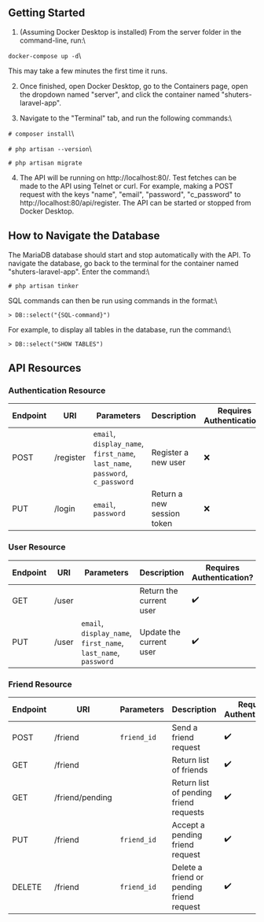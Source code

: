   

## Getting Started

  

1. (Assuming Docker Desktop is installed) From the server folder in the command-line, run:\

`docker-compose up -d`\

This may take a few minutes the first time it runs.

2. Once finished, open Docker Desktop, go to the Containers page, open the dropdown named "server", and click the container named "shuters-laravel-app".

3. Navigate to the "Terminal" tab, and run the following commands:\

`# composer install`\

`# php artisan --version`\

`# php artisan migrate`

4. The API will be running on http://localhost:80/. Test fetches can be made to the API using Telnet or curl. For example, making a POST request with the keys "name", "email", "password", "c_password" to http://localhost:80/api/register. The API can be started or stopped from Docker Desktop.

  
  

## How to Navigate the Database

The MariaDB database should start and stop automatically with the API. To navigate the database, go back to the terminal for the container named "shuters-laravel-app". Enter the command:\

`# php artisan tinker`

SQL commands can then be run using commands in the format:\

`> DB::select("{SQL-command}")`

For example, to display all tables in the database, run the command:\

`> DB::select("SHOW TABLES")`


## API Resources


### Authentication Resource

| Endpoint | URI | Parameters | Description | Requires Authentication? |
|--|--|--|--|--|
| POST | /register | `email`, `display_name`, `first_name`, `last_name`, `password`, `c_password`| Register a new user | ❌ |
| PUT | /login | `email`, `password` | Return a new session token | ❌|


### User Resource

| Endpoint | URI | Parameters | Description | Requires Authentication? |
|--|--|--|--|--|
| GET | /user | | Return the current user | ✔️ |
| PUT | /user | `email`, `display_name`, `first_name`, `last_name`, `password` | Update the current user | ✔️ |

### Friend Resource

| Endpoint | URI | Parameters | Description | Requires Authentication? |
|--|--|--|--|--|
| POST | /friend | `friend_id` | Send a friend request | ✔️ |
| GET | /friend |  | Return list of friends | ✔️ |
| GET | /friend/pending |  | Return list of pending friend requests | ✔️ |
| PUT | /friend | `friend_id` | Accept a pending friend request | ✔️ |
| DELETE | /friend | `friend_id` | Delete a friend or pending friend request | ✔️ |